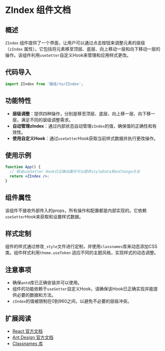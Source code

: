 # ZIndex 组件文档

## 概述

`ZIndex` 组件提供了一个界面，让用户可以通过点击按钮来调整元素的层级（`zIndex`
属性）。它包括将元素移至顶层、底层、向上移动一层和向下移动一层的操作。该组件利用`useSetter`自定义Hook来管理和应用样式更改。

## 代码导入

```javascript
import ZIndex from '路径/to/ZIndex';
```

## 功能特性

- **层级调整**：提供四种操作，分别是移至顶层、底层、向上移一层、向下移一层，满足不同的层级调整需求。
- **自动管理zIndex**：通过内部状态自动管理`zIndex`的值，确保值的正确性和有效性。
- **使用自定义Hook**：通过`useSetter`Hook获取当前样式数据并执行更改操作。

## 使用示例

```jsx
function App() {
  // 假设useSetter Hook已正确设置并可以提供styleData和onChange方法
  return <ZIndex />;
}
```

## 组件属性

该组件不接收外部传入的props，所有操作和配置都是内部实现的。它依赖`useSetter`Hook来获取和设置样式数据。

## 样式定制

组件的样式通过修改`_style`文件进行定制，并使用`classnames`库来动态添加CSS类。组件样式利用`theme.useToken`
适应不同的主题风格，实现样式的动态调整。

## 注意事项

- 确保`antd`库已正确安装并可以使用。
- 组件的功能依赖于`useSetter`自定义Hook，请确保该Hook已正确实现并能提供必要的数据和方法。
- `zIndex`的值被限制在0到960之间，以避免不必要的层级冲突。

## 扩展阅读

- [React 官方文档](https://reactjs.org/)
- [Ant Design 官方文档](https://ant.design/)
- [Classnames 库](https://www.npmjs.com/package/classnames)
